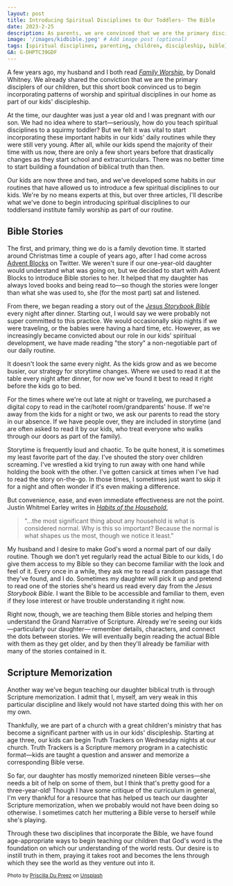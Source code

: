 ```yaml
---
layout: post
title: Introducing Spiritual Disciplines to Our Toddlers- The Bible
date: 2023-2-25
description: As parents, we are convinced that we are the primary disciplers of our children. We have found two ways to help our children learn the Bible and incorporate it in our family's daily routine.
image: '/images/kidbible.jpeg' # Add image post (optional)
tags: [spiritual disciplines, parenting, children, discipleship, bible]
GA: G-DHPTC39GDF
---
```

A few years ago, my husband and I both read <a href="https://amzn.to/3XWdu0A"><i>Family Worship</i></a>, by Donald Whitney. We already shared the conviction that we are the primary disciplers of our children, but this short book convinced us to begin incorporating patterns of worship and spiritual disciplines in our home as part of our kids' discipleship.

At the time, our daughter was just a year old and I was pregnant with our son. We had no idea where to start—seriously, how do you teach spiritual disciplines to a squirmy toddler? But we felt it was vital to start incorporating these important habits in our kids' daily routines while they were still very young. After all, while our kids spend the majority of their time with us now, there are only a few short years before that drastically changes as they start school and extracurriculars. There was no better time to start building a foundation of biblical truth than then. 

Our kids are now three and two, and we've developed some habits in our routines that have allowed us to introduce a few spiritual disciplines to our kids. We're by no means experts at this, but over three articles, I'll describe what we've done to begin introducing spiritual disciplines to our toddlersand institute family worship as part of our routine. 

## Bible Stories

The first, and primary, thing we do is a family devotion time. It started around Christmas time a couple of years ago, after I had come across <a href="https://goodkind.shop/collections/christmas">Advent Blocks</a> on Twitter. We weren't sure if our one-year-old daughter would understand what was going on, but we decided to start with Advent Blocks to introduce Bible stories to her. It helped that my daughter has always loved books and being read to—so though the stories were longer than what she was used to, she (for the most part) sat and listened. 

From there, we began reading a story out of the <a href="https://amzn.to/41ps1F1"><i>Jesus Storybook Bible</i></a> every night after dinner. Starting out, I would say we were probably not super committed to this practice. We would occasionally skip nights if we were traveling, or the babies were having a hard time, etc. However, as we increasingly became convicted about our role in our kids' spiritual development, we have made reading "the story" a non-negotiable part of our daily routine. 

It doesn't look the same every night. As the kids grow and as we become busier, our strategy for storytime changes. Where we used to read it at the table every night after dinner, for now we've found it best to read it right before the kids go to bed. 

For the times where we're out late at night or traveling, we purchased a digital copy to read in the car/hotel room/grandparents' house. If we're away from the kids for a night or two, we ask our parents to read the story in our absence. If we have people over, they are included in storytime (and are often asked to read it by our kids, who treat everyone who walks through our doors as part of the family).

Storytime is frequently loud and chaotic. To be quite honest, it is sometimes my least favorite part of the day. I've shouted the story over children screaming. I've wrestled a kid trying to run away with one hand while holding the book with the other. I've gotten carsick at times when I've had to read the story on-the-go. In those times, I sometimes just want to skip it for a night and often wonder if it's even making a difference. 

But convenience, ease, and even immediate effectiveness are not the point. Justin Whitmel Earley writes in <a href="https://amzn.to/3m2n3xR"><i>Habits of the Household</i></a>, 

> "...the most significant thing about any household is what is considered normal. Why is this so important? Because the normal is what shapes us the most, though we notice it least." 

My husband and I desire to make God's word a normal part of our daily routine. Though we don't yet regularly read the actual Bible to our kids, I do give them access to my Bible so they can become familiar with the look and feel of it. Every once in a while, they ask me to read a random passage that they've found, and I do. Sometimes my daughter will pick it up and pretend to read one of the stories she's heard us read every day from the <i>Jesus Storybook Bible</i>. I want the Bible to be accessible and familiar to them, even if they lose interest or have trouble understanding it right now. 

Right now, though, we are teaching them Bible stories and helping them understand the Grand Narrative of Scripture. Already we're seeing our kids—particularly our daughter— remember details, characters, and connect the dots between stories. We will eventually begin reading the actual Bible with them as they get older, and by then they'll already be familiar with many of the stories contained in it. 



## Scripture Memorization

Another way we've begun teaching our daughter biblical truth is through Scripture memorization. I admit that I, myself, am very weak in this particular discipline and likely would not have started doing this with her on my own.

Thankfully, we are part of a church with a great children's ministry that has become a significant partner with us in our kids' discipleship. Starting at age three, our kids can begin Truth Trackers on Wednesday nights at our church. Truth Trackers is a Scripture memory program in a catechistic format—kids are taught a question and answer and memorize a corresponding Bible verse. 

So far, our daughter has mostly memorized nineteen Bible verses—she needs a bit of help on some of them, but I think that's pretty good for a three-year-old! Though I have some critique of the curriculum in general, I'm very thankful for a resource that has helped us teach our daughter Scripture memorization, when we probably would not have been doing so otherwise. I sometimes catch her muttering a Bible verse to herself while she's playing. 

Through these two disciplines that incorporate the Bible, we have found age-appropriate ways to begin teaching our children that God's word is the foundation on which our understanding of the world rests. Our desire is to instill truth in them, praying it takes root and becomes the lens through which they see the world as they venture out into it.

<sub>Photo by <a href="https://unsplash.com/@priscilladupreez?utm_source=unsplash&utm_medium=referral&utm_content=creditCopyText">Priscilla Du Preez</a> on <a href="https://unsplash.com/photos/-mCXEsLd2sU?utm_source=unsplash&utm_medium=referral&utm_content=creditCopyText">Unsplash</a></sub>
  
